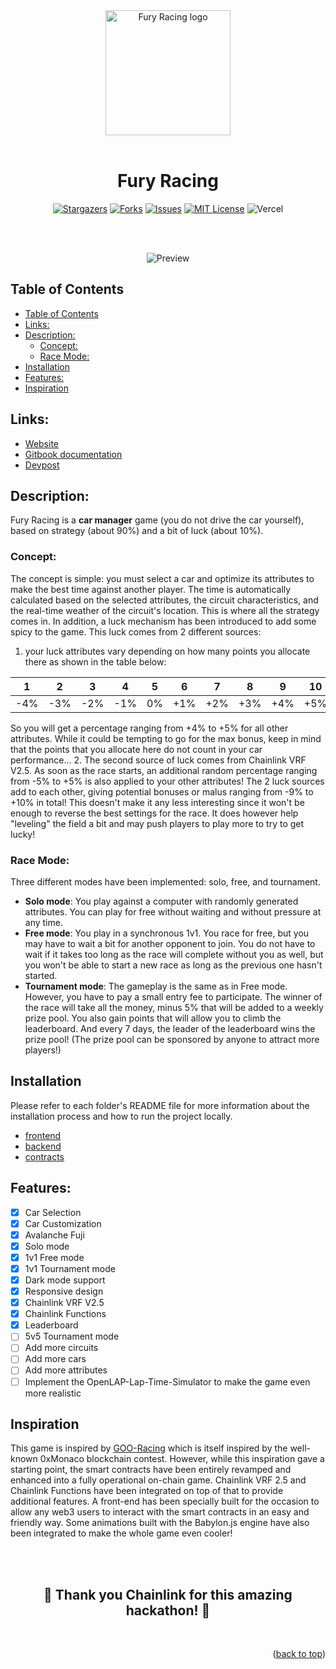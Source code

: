 <div align="center">

<img src="../frontend/public/img/Fury_Racing_logo_HD.png" width="200" alt="Fury Racing logo" />
<br><br>

<h1><strong> Fury Racing </strong></h1>

[![Stargazers](https://img.shields.io/github/stars/Pedrojok01/chainlink-hackathon)](https://github.com/Pedrojok01/chainlink-hackathon/stargazers)
[![Forks](https://img.shields.io/github/forks/Pedrojok01/chainlink-hackathon)](https://github.com/Pedrojok01/chainlink-hackathon/issues)
[![Issues](https://img.shields.io/github/issues/Pedrojok01/chainlink-hackathon)](https://github.com/Pedrojok01/chainlink-hackathon/issues)
[![MIT License](https://img.shields.io/github/license/Pedrojok01/chainlink-hackathon)](https://github.com/Pedrojok01/chainlink-hackathon/blob/main/License)
![Vercel](https://img.shields.io/github/deployments/Pedrojok01/chainlink-hackathon/production?label=Vercel&logo=Vercel&logoColor=white)

<br></br>

![Preview](./frontend/public/img/preview.gif)

</div>

## Table of Contents

- [Table of Contents](#table-of-contents)
- [Links:](#links)
- [Description:](#description)
  - [Concept:](#concept)
  - [Race Mode:](#race-mode)
- [Installation](#installation)
- [Features:](#features)
- [Inspiration](#inspiration)

## Links:

- [Website](https://fury-racing.vercel.app/)
- [Gitbook documentation](https://fury-racing.gitbook.io/fury-racing)
- [Devpost](https://devpost.com/software/fury-racing)

## Description:

Fury Racing is a **car manager** game (you do not drive the car yourself), based on strategy (about 90%) and a bit of luck (about 10%).

### Concept:

The concept is simple: you must select a car and optimize its attributes to make the best time against another player. The time is automatically calculated based on the selected attributes, the circuit characteristics, and the real-time weather of the circuit's location. This is where all the strategy comes in.
In addition, a luck mechanism has been introduced to add some spicy to the game. This luck comes from 2 different sources:

1.  your luck attributes vary depending on how many points you allocate there as shown in the table below:

| 1   | 2   | 3   | 4   | 5   | 6   | 7   | 8   | 9   | 10  |
| --- | --- | --- | --- | --- | --- | --- | --- | --- | --- |
| -4% | -3% | -2% | -1% | 0%  | +1% | +2% | +3% | +4% | +5% |

So you will get a percentage ranging from +4% to +5% for all other attributes. While it could be tempting to go for the max bonus, keep in mind that the points that you allocate here do not count in your car performance... 2. The second source of luck comes from Chainlink VRF V2.5. As soon as the race starts, an additional random percentage ranging from -5% to +5% is also applied to your other attributes!
The 2 luck sources add to each other, giving potential bonuses or malus ranging from -9% to +10% in total! This doesn't make it any less interesting since it won't be enough to reverse the best settings for the race. It does however help "leveling" the field a bit and may push players to play more to try to get lucky!

### Race Mode:

Three different modes have been implemented: solo, free, and tournament.

- **Solo mode**: You play against a computer with randomly generated attributes. You can play for free without waiting and without pressure at any time.
- **Free mode**: You play in a synchronous 1v1. You race for free, but you may have to wait a bit for another opponent to join. You do not have to wait if it takes too long as the race will complete without you as well, but you won't be able to start a new race as long as the previous one hasn't started.
- **Tournament mode**: The gameplay is the same as in Free mode. However, you have to pay a small entry fee to participate. The winner of the race will take all the money, minus 5% that will be added to a weekly prize pool. You also gain points that will allow you to climb the leaderboard. And every 7 days, the leader of the leaderboard wins the prize pool! (The prize pool can be sponsored by anyone to attract more players!)

## Installation

Please refer to each folder's README file for more information about the installation process and how to run the project locally.

- [frontend](./frontend/README.md)
- [backend](./backend/README.md)
- [contracts](./contracts/README.md)

## Features:

- [x] Car Selection
- [x] Car Customization
- [x] Avalanche Fuji
- [x] Solo mode
- [x] 1v1 Free mode
- [x] 1v1 Tournament mode
- [x] Dark mode support
- [x] Responsive design
- [x] Chainlink VRF V2.5
- [x] Chainlink Functions
- [x] Leaderboard
- [ ] 5v5 Tournament mode
- [ ] Add more circuits
- [ ] Add more cars
- [ ] Add more attributes
- [ ] Implement the OpenLAP-Lap-Time-Simulator to make the game even more realistic

## Inspiration

This game is inspired by [GOO-Racing](https://github.com/cairoeth/GOO-Racing) which is itself inspired by the well-known 0xMonaco blockchain contest.
However, while this inspiration gave a starting point, the smart contracts have been entirely revamped and enhanced into a fully operational on-chain game. Chainlink VRF 2.5 and Chainlink Functions have been integrated on top of that to provide additional features. A front-end has been specially built for the occasion to allow any web3 users to interact with the smart contracts in an easy and friendly way. Some animations built with the Babylon.js engine have also been integrated to make the whole game even cooler!

<br></br>

<div align="center">
<h2>🎉 Thank you Chainlink for this amazing hackathon! 🎉</h2>
</div>

<br>

<p align="right">(<a href="#top">back to top</a>)</p>
